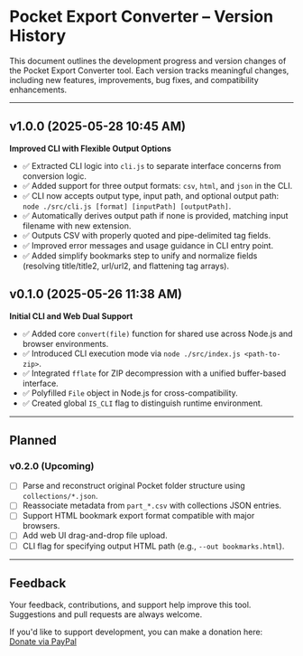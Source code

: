 # Pocket Export Converter – Version History

This document outlines the development progress and version changes of the Pocket Export Converter tool. Each version tracks meaningful changes, including new features, improvements, bug fixes, and compatibility enhancements.

---

## v1.0.0 (2025-05-28 10:45 AM)

**Improved CLI with Flexible Output Options**

- ✅ Extracted CLI logic into `cli.js` to separate interface concerns from conversion logic.
- ✅ Added support for three output formats: `csv`, `html`, and `json` in the CLI.
- ✅ CLI now accepts output type, input path, and optional output path: `node ./src/cli.js [format] [inputPath] [outputPath]`.
- ✅ Automatically derives output path if none is provided, matching input filename with new extension.
- ✅ Outputs CSV with properly quoted and pipe-delimited tag fields.
- ✅ Improved error messages and usage guidance in CLI entry point.
- ✅ Added simplify bookmarks step to unify and normalize fields (resolving title/title2, url/url2, and flattening tag arrays).

## v0.1.0 (2025-05-26 11:38 AM)

**Initial CLI and Web Dual Support**

- ✅ Added core `convert(file)` function for shared use across Node.js and browser environments.
- ✅ Introduced CLI execution mode via `node ./src/index.js <path-to-zip>`.
- ✅ Integrated `fflate` for ZIP decompression with a unified buffer-based interface.
- ✅ Polyfilled `File` object in Node.js for cross-compatibility.
- ✅ Created global `IS_CLI` flag to distinguish runtime environment.

---

## Planned

### v0.2.0 (Upcoming)

- [ ] Parse and reconstruct original Pocket folder structure using `collections/*.json`.
- [ ] Reassociate metadata from `part_*.csv` with collections JSON entries.
- [ ] Support HTML bookmark export format compatible with major browsers.
- [ ] Add web UI drag-and-drop file upload.
- [ ] CLI flag for specifying output HTML path (e.g., `--out bookmarks.html`).

---

## Feedback

Your feedback, contributions, and support help improve this tool.  
Suggestions and pull requests are always welcome.

If you'd like to support development, you can make a donation here:  
[Donate via PayPal](https://www.paypal.com/donate/?hosted_button_id=QMRGKTEZZYQCN)